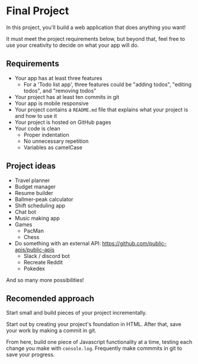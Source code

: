 # Final Project

In this project, you'll build a web application that does anything you want! 

It must meet the project requirements below, but beyond that, feel free to use your creativity to decide on what your app will do.

## Requirements

* Your app has at least three features
  * For a 'Todo list app', three features could be "adding todos", "editing todos", and "removing todos"
* Your project has at least ten commits in git
* Your app is mobile responsive
* Your project contains a `README.md` file that explains what your project is and how to use it
* Your project is hosted on GitHub pages
* Your code is clean
  * Proper indentation
  * No unnecessary repetition
  * Variables as camelCase

## Project ideas

* Travel planner
* Budget manager
* Resume builder
* Ballmer-peak calculator
* Shift scheduling app
* Chat bot
* Music making app
* Games
  * PacMan
  * Chess
* Do something with an external API: https://github.com/public-apis/public-apis
  * Slack / discord bot
  * Recreate Reddit
  * Pokedex

And so many more possibilities!

## Recomended approach

Start small and build pieces of your project incrementally. 

Start out by creating your project's foundation in HTML. After that, save your work by making a commit in git.

From here, build one piece of Javascript functionality at a time, testing each change you make with `console.log`. Frequently make commmits in git to save your progress.
